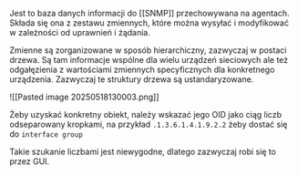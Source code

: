 Jest to baza danych informacji do [[SNMP]] przechowywana na agentach. Składa się ona z zestawu zmiennych, które można wysyłać i modyfikować w zależności od uprawnień i żądania. 

Zmienne są zorganizowane w sposób hierarchiczny, zazwyczaj w postaci drzewa. Są tam informacje wspólne dla wielu urządzeń sieciowych ale też odgałęzienia z wartościami zmiennych specyficznych dla konkretnego urządzenia. Zazwyczaj te struktury drzewa są ustandaryzowane.

![[Pasted image 20250518130003.png]]

Żeby uzyskać konkretny obiekt, należy wskazać jego OID jako ciąg liczb odseparowany kropkami, na przykład `.1.3.6.1.4.1.9.2.2` żeby dostać się do `interface group`

Takie szukanie liczbami jest niewygodne, dlatego zazwyczaj robi się to przez GUI.
